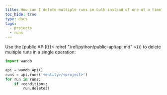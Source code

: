 ```yaml
---
title: How can I delete multiple runs in bulk instead of one at a time?
toc_hide: true
type: docs
tags:
  - projects
  - runs
---
```


Use the [public API]({{< relref "/ref/python/public-api/api.md" >}}) to delete multiple runs in a single operation:

```python
import wandb

api = wandb.Api()
runs = api.runs('<entity>/<project>')
for run in runs:
    if <condition>:
        run.delete()
```
